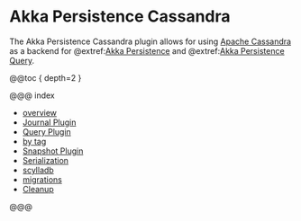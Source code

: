 # Akka Persistence Cassandra

The Akka Persistence Cassandra plugin allows for using [Apache Cassandra](https://cassandra.apache.org) as a backend for @extref:[Akka Persistence](akka:persistence.html) and @extref:[Akka Persistence Query](akka:persistence-query.html).

@@toc { depth=2 }

@@@ index

* [overview](overview.md)
* [Journal Plugin](journal.md)
* [Query Plugin](read-journal.md)
* [by tag](events-by-tag.md)
* [Snapshot Plugin](snapshots.md)
* [Serialization](serialization.md)
* [scylladb](scylladb.md)
* [migrations](migrations.md)
* [Cleanup](cleanup.md)

@@@

